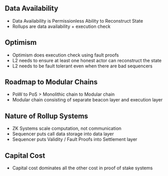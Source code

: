 ## Data Availability
- Data Availability is Permissionless Ability to Reconstruct State
- Rollups are data availability + execution check

## Optimism
- Optimism does execution check using fault proofs
- L2 needs to ensure at least one honest actor can reconstruct the state
- L2 needs to be fault tolerant even when there are bad sequencers

## Roadmap to Modular Chains
- PoW to PoS > Monolithic chain to Modular chain
- Modular chain consisting of separate beacon layer and execution layer

## Nature of Rollup Systems
- ZK Systems scale computation, not communication
- Sequencer puts call data storage into data layer
- Sequencer puts Validity / Fault Proofs into Settlement layer

## Capital Cost
- Capital cost dominates all the other cost in proof of stake systems
